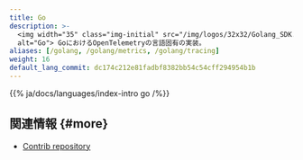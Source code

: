 ```yaml
---
title: Go
description: >-
  <img width="35" class="img-initial" src="/img/logos/32x32/Golang_SDK.svg"
  alt="Go"> GoにおけるOpenTelemetryの言語固有の実装。
aliases: [/golang, /golang/metrics, /golang/tracing]
weight: 16
default_lang_commit: dc174c212e81fadbf8382bb54c54cff294954b1b
---
```


{{% ja/docs/languages/index-intro go /%}}

## 関連情報 {#more}

- [Contrib repository](https://github.com/open-telemetry/opentelemetry-go-contrib)
